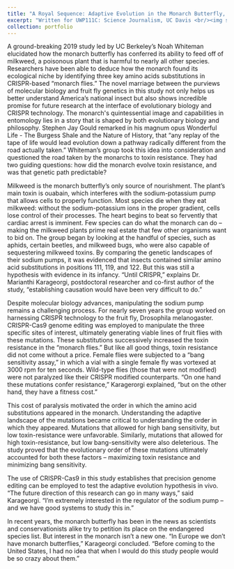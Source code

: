 ```yaml
---
title: "A Royal Sequence: Adaptive Evolution in the Monarch Butterfly, America’s Insect"
excerpt: "Written for UWP111C: Science Journalism, UC Davis <br/><img src='/images/monarch.JPG'>"
collection: portfolio
---
```

A ground-breaking 2019 study led by UC Berkeley’s Noah Whiteman elucidated how the monarch butterfly has conferred its ability to feed off of milkweed, a poisonous plant that is harmful to nearly all other species. Researchers have been able to deduce how the monarch found its ecological niche by identifying three key amino acids substitutions in CRISPR-based “monarch flies.” The novel marriage between the purviews of molecular biology and fruit fly genetics in this study not only helps us better understand America’s national insect but also shows incredible promise for future research at the interface of evolutionary biology and CRISPR technology. 
The monarch's quintessential image and capabilities in entomology lies in a story that is shaped by both evolutionary biology and philosophy. Stephen Jay Gould remarked in his magnum opus Wonderful Life - The Burgess Shale and the Nature of History,  that “any replay of the tape of life would lead evolution down a pathway radically different from the road actually taken.” Whiteman’s group took this idea into consideration and questioned the road taken by the monarchs to toxin resistance. They had two guiding questions: how did the monarch evolve toxin resistance, and was that genetic path predictable?

 Milkweed is the monarch butterfly’s only source of nourishment. The plant’s main toxin is ouabain, which interferes with the sodium-potassium pump that allows cells to properly function. Most species die when they eat milkweed: without the sodium-potassium ions in the proper gradient, cells lose control of their processes. The heart begins to beat so fervently that cardiac arrest is imminent. Few species can do what the monarch can do – making the milkweed plants prime real estate that few other organisms want to bid on. 
The group began by looking at the handful of species, such as aphids, certain beetles, and milkweed bugs, who were also capable of sequestering milkweed toxins. By comparing the genetic landscapes of their sodium pumps, it was evidenced that insects contained similar amino acid substitutions in positions 111, 119, and 122. But this was still a hypothesis with evidence in its infancy. “Until CRISPR,” explains Dr. Marianthi Karageorgi, postdoctoral researcher and co-first author of the study, “establishing causation would have been very difficult to do.”

Despite molecular biology advances, manipulating the sodium pump remains a challenging process. For nearly seven years the group worked on harnessing CRISPR technology to the fruit fly, Drosophila melanogaster. CRISPR-Cas9 genome editing was employed to manipulate the three specific sites of interest, ultimately generating viable lines of fruit flies with these mutations. These substitutions successively increased the toxin resistance in the “monarch flies.” 
But like all good things, toxin resistance did not come without a price. Female flies were subjected to a “bang sensitivity assay,” in which a vial with a single female fly was vortexed at 3000 rpm for ten seconds. Wild-type flies (those that were not modified) were not paralyzed like their CRISPR modified counterparts. “On one hand these mutations confer resistance,” Karagerorgi explained, “but on the other hand, they have a fitness cost.” 

This cost of paralysis motivated the order in which the amino acid substitutions appeared in the monarch. Understanding the adaptive landscape of the mutations became critical to understanding the order in which they appeared. Mutations that allowed for high bang sensitivity, but low toxin-resistance were unfavorable. Similarly, mutations that allowed for high toxin-resistance, but low bang-sensitivity were also deleterious. The study proved that the evolutionary order of these mutations ultimately accounted for both these factors – maximizing toxin resistance and minimizing bang sensitivity.

The use of CRISPR-Cas9 in this study establishes that precision genome editing can be employed to test the adaptive evolution hypothesis in vivo. “The future direction of this research can go in many ways,” said Karageorgi. “I’m extremely interested in the regulator of the sodium pump – and we have good systems to study this in.”

In recent years, the monarch butterfly has been in the news as scientists and conservationists alike try to petition its place on the endangered species list. But interest in the monarch isn’t a new one. “In Europe we don’t have monarch butterflies,” Karageorgi concluded. “Before coming to the United States, I had no idea that when I would do this study people would be so crazy about them.” 
